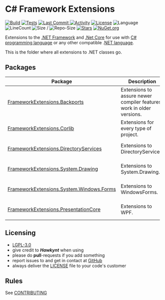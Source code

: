 # C# Framework Extensions

[![Build](https://github.com/Hawkynt/C--FrameworkExtensions/actions/workflows/Build.yml/badge.svg)](https://github.com/Hawkynt/C--FrameworkExtensions/actions/workflows/Build.yml)
[![Tests](https://github.com/Hawkynt/C--FrameworkExtensions/actions/workflows/Tests.yml/badge.svg)](https://github.com/Hawkynt/C--FrameworkExtensions/actions/workflows/Tests.yml)
[![Last Commit](https://img.shields.io/github/last-commit/Hawkynt/C--FrameworkExtensions?branch=master) ![Activity](https://img.shields.io/github/commit-activity/y/Hawkynt/C--FrameworkExtensions?branch=master)](https://github.com/Hawkynt/C--FrameworkExtensions/commits/master)
[![License](https://img.shields.io/badge/License-LGPL_3.0-blue)](https://licenses.nuget.org/LGPL-3.0-or-later)
![Language](https://img.shields.io/github/languages/top/Hawkynt/C--FrameworkExtensions?color=purple)
![LineCount](https://tokei.rs/b1/github/Hawkynt/C--FrameworkExtensions?color=magenta)
![Size](https://img.shields.io/github/languages/code-size/Hawkynt/C--FrameworkExtensions?color=green) /
 ![Repo-Size](https://img.shields.io/github/repo-size/Hawkynt/C--FrameworkExtensions?color=red)
[![Stars](https://img.shields.io/github/stars/Hawkynt/C--FrameworkExtensions?color=yellow)](https://github.com/Hawkynt/C--FrameworkExtensions/stargazers)
[![NuGet.org](https://img.shields.io/badge/Packages_on-NuGet.org-dodgerblue)](https://www.nuget.org/profiles/Hawkynt)

Extensions to the [.NET Framework](https://en.wikipedia.org/wiki/.NET_Framework) and [.Net Core](https://en.wikipedia.org/wiki/.NET) for use with [C# programming language](https://en.wikipedia.org/wiki/C_Sharp_(programming_language)) or any other compatible .[NET language](https://en.wikipedia.org/wiki/List_of_.NET_libraries_and_frameworks).

This is the folder where all extensions to .NET classes go.

## Packages

| Package | Description | Version | Downloads |
| --- | --- | --- | --- |
| [FrameworkExtensions.Backports](https://www.nuget.org/packages/FrameworkExtensions.Backports) | Extensions to assure newer compiler features work in older versions. | [![NuGet Version](https://img.shields.io/nuget/v/FrameworkExtensions.Backports)](https://www.nuget.org/packages/FrameworkExtensions.Backports/) | [![NuGet Downloads](https://img.shields.io/nuget/dt/FrameworkExtensions.Backports)](https://www.nuget.org/stats/packages/FrameworkExtensions.Backports?groupby=Version) |
| [FrameworkExtensions.Corlib](https://www.nuget.org/packages/FrameworkExtensions.Corlib) | Extensions for every type of project. | [![NuGet Version](https://img.shields.io/nuget/v/FrameworkExtensions.Corlib)](https://www.nuget.org/packages/FrameworkExtensions.Corlib/) | [![NuGet Dwonloads](https://img.shields.io/nuget/dt/FrameworkExtensions.Corlib)](https://www.nuget.org/stats/packages/FrameworkExtensions.Corlib?groupby=Version) |
| [FrameworkExtensions.DirectoryServices](https://www.nuget.org/packages/FrameworkExtensions.DirectoryServices) | Extensions to DirectoryServices. | [![NuGet Version](https://img.shields.io/nuget/v/FrameworkExtensions.DirectoryServices)](https://www.nuget.org/packages/FrameworkExtensions.DirectoryServices/) | [![NuGet Downloads](https://img.shields.io/nuget/dt/FrameworkExtensions.DirectoryServices)](https://www.nuget.org/stats/packages/FrameworkExtensions.DirectoryServices?groupby=Version) |
| [FrameworkExtensions.System.Drawing](https://www.nuget.org/packages/FrameworkExtensions.System.Drawing) | Extensions to System.Drawing. | [![NuGet Version](https://img.shields.io/nuget/v/FrameworkExtensions.System.Drawing)](https://www.nuget.org/packages/FrameworkExtensions.System.Drawing/) | [![NuGet Downloads](https://img.shields.io/nuget/dt/FrameworkExtensions.System.Drawing)](https://www.nuget.org/stats/packages/FrameworkExtensions.System.Drawing?groupby=Version) |
| [FrameworkExtensions.System.Windows.Forms](https://www.nuget.org/packages/FrameworkExtensions.System.Windows.Forms) | Extensions to WindowsForms. | [![NuGet Version](https://img.shields.io/nuget/v/FrameworkExtensions.System.Windows.Forms)](https://www.nuget.org/packages/FrameworkExtensions.System.Windows.Forms/) | [![NuGet Version](https://img.shields.io/nuget/dt/FrameworkExtensions.System.Windows.Forms)](https://www.nuget.org/stats/packages/FrameworkExtensions.System.Windows.Forms?groupby=Version) |
| [FrameworkExtensions.PresentationCore](https://www.nuget.org/packages/FrameworkExtensions.PresentationCore) | Extensions to WPF. | [![NuGet Version](https://img.shields.io/nuget/v/FrameworkExtensions.PresentationCore)](https://www.nuget.org/packages/FrameworkExtensions.PresentationCore/) | [![NuGet Downloads](https://img.shields.io/nuget/dt/FrameworkExtensions.PresentationCore)](https://www.nuget.org/stats/packages/FrameworkExtensions.PresentationCore?groupby=Version) |

## Licensing

* [LGPL-3.0](https://en.wikipedia.org/wiki/GNU_Lesser_General_Public_License)
* give credit to ***Hawkynt*** when using
* please do **pull**-requests if you add something
* report issues to and get in contact at [GitHub](https://github.com/Hawkynt/C--FrameworkExtensions)
* always deliver the [LICENSE](https://www.gnu.org/licenses/lgpl-3.0.txt) file to your code's customer

## Rules

See [CONTRIBUTING](CONTRIBUTING.md)
